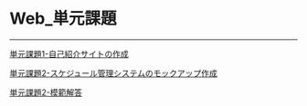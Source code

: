 # Web_単元課題

---

[単元課題1-自己紹介サイトの作成](/contents/Web/単元課題1)

[単元課題2-スケジュール管理システムのモックアップ作成](/contents/Web/単元課題2)

[単元課題2-模範解答](/contents/Web/単元課題2-模範解答)
